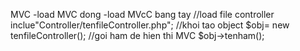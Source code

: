 MVC
-load MVC dong
-load MVcC bang tay
    //load file controller
    inclue"Controller/tenfileController.php";
    //khoi tao object
    $obj= new tenfileController();
    //goi ham de hien thi MVC
    $obj->tenham();